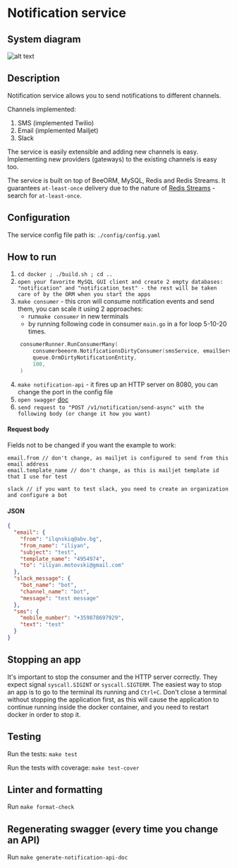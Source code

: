 # Notification service

## System diagram
![alt text](https://github.com/iliyanm/notification/blob/master/notification_service.png?raw=true)

## Description
Notification service allows you to send notifications to different channels.

Channels implemented:
1. SMS (implemented Twilio)
2. Email (implemented Mailjet)
3. Slack

The service is easily extensible and adding new channels is easy. Implementing new providers (gateways) to the
existing channels is easy too. 

The service is built on top of BeeORM, MySQL, Redis and Redis Streams.
It guarantees `at-least-once` delivery due to the nature of [Redis Streams](https://redis.com/solutions/use-cases/messaging/) - search for `at-least-once`.

## Configuration
The service config file path is: `./config/config.yaml` 

## How to run
1. `cd docker ; ./build.sh ; cd ..`
2. `open your favorite MySQL GUI client and create 2 empty databases: "notification" and "notification_test" - the rest will be taken care of by the ORM when you start the apps`
3. `make consumer` - this cron will consume notification events and send them, you can scale it using 2 approaches:
   - run`make consumer` in new terminals
   - by running following code in consumer `main.go` in a for loop 5-10-20 times. 
```go
	consumerRunner.RunConsumerMany(
		consumerbeeorm.NotificationsDirtyConsumer(smsService, emailService, slackService),
		queue.OrmDirtyNotificationEntity,
		100,
	)
```
4. `make notification-api` - it fires up an HTTP server on 8080, you can change the port in the config file
5. `open swagger` [doc](http://localhost:8080/doc)
6. `send request to "POST /v1/notification/send-async" with the following body (or change it how you want)`

#### Request body

Fields not to be changed if you want the example to work:
```
email.from // don't change, as mailjet is configured to send from this email address
email.template_name // don't change, as this is mailjet template id that I use for test

slack // if you want to test slack, you need to create an organization and configure a bot
```
#### JSON
```json
{
  "email": {
    "from": "ilqnskiq@abv.bg",
    "from_name": "iliyan",
    "subject": "test",
    "template_name": "4954974",
    "to": "iliyan.motovski@gmail.com"
  },
  "slack_message": {
    "bot_name": "bot",
    "channel_name": "bot",
    "message": "test message"
  },
  "sms": {
    "mobile_number": "+359878697929",
    "text": "test"
  }
}
```

## Stopping an app
It's important to stop the consumer and the HTTP server correctly. They expect signal `syscall.SIGINT` or `syscall.SIGTERM`. The easiest way
to stop an app is to go to the terminal its running and `Ctrl+C`. Don't close a terminal without stopping the application first, as
this will cause the application to continue running inside the docker container, and you need to restart docker in order to stop it.

## Testing
Run the tests: `make test`

Run the tests with coverage: `make test-cover`

## Linter and formatting
Run `make format-check`

## Regenerating swagger (every time you change an API)
Run `make generate-notification-api-doc`
